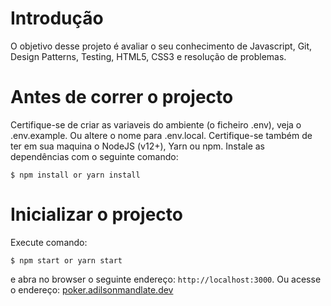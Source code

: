 # Introdução

O objetivo desse projeto é avaliar o seu conhecimento de Javascript, Git, Design Patterns, Testing, HTML5, CSS3 e resolução de problemas.

# Antes de correr o projecto

Certifique-se de criar as variaveis do ambiente (o ficheiro .env), veja o .env.example. Ou altere o nome para .env.local. Certifique-se também de ter em sua maquina o NodeJS (v12+), Yarn ou npm. Instale as dependências com o seguinte comando:

```node
$ npm install or yarn install
```

# Inicializar o projecto

Execute comando:

```node
$ npm start or yarn start
```

e abra no browser o seguinte endereço: `http://localhost:3000`. Ou acesse o endereço: [poker.adilsonmandlate.dev](https://poker.adilsonmandlate.dev)
